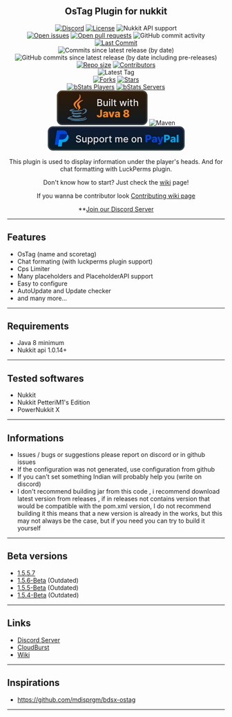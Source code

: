 <div align="center">

## OsTag Plugin for nukkit

[![Discord](https://img.shields.io/discord/1071413512414449666?color=7289da&logo=discord&logoColor=white&style=for-the-badge)](https://discord.gg/k69htTFCVk)
[![License](https://img.shields.io/github/license/OpenPlugins-Minecraft/OsTag?style=for-the-badge)](https://github.com/OpenPlugins-Minecraft/OsTag/blob/main/License)
![Nukkit API support](https://img.shields.io/badge/Nukkit%20API-1.0.14-blueviolet?style=for-the-badge)</br>
[![Open issues](https://img.shields.io/github/issues/OpenPlugins-Minecraft/OsTag?style=for-the-badge)](https://github.com/OpenPlugins-Minecraft/OsTag/issues)
[![Open pull requests](https://img.shields.io/github/issues-pr/OpenPlugins-Minecraft/OsTag?style=for-the-badge)](https://github.com/OpenPlugins-Minecraft/OsTag/pulls)
![GitHub commit activity](https://img.shields.io/github/commit-activity/m/OpenPlugins-Minecraft/OsTag?color=brightgreen&style=for-the-badge)
[![Last Commit](https://img.shields.io/github/last-commit/OpenPlugins-Minecraft/OsTag?style=for-the-badge)](https://github.com/OpenPlugins-Minecraft/OsTag/commits/main)</br>
![Commits since latest release (by date)](https://img.shields.io/github/commits-since/OpenPlugins-Minecraft/OsTag/latest?style=for-the-badge)
![GitHub commits since latest release (by date including pre-releases)](https://img.shields.io/github/commits-since/OpenPlugins-Minecraft/Ostag/latest?include_prereleases&style=for-the-badge) </br>
[![Repo size](https://img.shields.io/github/repo-size/OpenPlugins-Minecraft/OsTag?style=for-the-badge)](https://github.com/OpenPlugins-Minecraft/OsTag)
[![Contributors](https://img.shields.io/github/contributors/OpenPlugins-Minecraft/OsTag?color=blue&style=for-the-badge)](https://github.com/OpenPlugins-Minecraft/OsTag/graphs/contributors) </br>
![Latest Tag](https://img.shields.io/github/v/tag/OpenPlugins-Minecraft/OsTag?label=LATEST%20TAG&style=for-the-badge) </br>
[![Forks](https://img.shields.io/github/forks/OpenPlugins-Minecraft/OsTag?style=for-the-badge)](https://github.com/OpenPlugins-Minecraft/OsTag/network/members)
[![Stars](https://img.shields.io/github/stars/OpenPlugins-Minecraft/OsTag?style=for-the-badge)](https://github.com/OpenPlugins-Minecraft/OsTag/stargazers)   </br>
[![bStats Players](https://img.shields.io/bstats/players/16838?style=for-the-badge)](https://bstats.org/plugin/bukkit/OsTagPNX-Nukkit/16838)
[![bStats Servers](https://img.shields.io/bstats/servers/16838?style=for-the-badge)](https://bstats.org/plugin/bukkit/OsTagPNX-Nukkit/16838)</br>
![JDK8](https://github.com/intergrav/devins-badges/blob/v2/assets/cozy/built-with/java8_vector.svg?raw=true)
![Maven](https://github.com/intergrav/devins-badges/blob/v2/assets/cozy/built-with/maven_vector.svg)</br>
[![PayPal](https://github.com/intergrav/devins-badges/blob/v2/assets/compact/donate/paypal-singular_vector.svg)](https://github.com/OpenPlugins-Minecraft/.github/blob/master/programers/donations.md)

This plugin is used to display information under the player's heads. And for chat formatting with LuckPerms plugin.

Don't know how to start? Just check the [wiki](https://github.com/OpenPlugins-Minecraft/OsTag/blob/main/ConfigWiki.MD) page!

If you wanna be contributor
look [Contributing wiki page](https://github.com/OpenPlugins-Minecraft/OsTag/wiki/Concributing) <br/>

**[Join our Discord Server](https://discord.gg/aXDs6qtDCV)

</div>

----

## Features

* OsTag (name and scoretag)
* Chat formating (with luckperms plugin support)
* Cps Limiter 
* Many placeholders and PlaceholderAPI support
* Easy to configure 
* AutoUpdate and Update checker
* and many more...

----

## Requirements

* Java 8 minimum
* Nukkit api 1.0.14+

----

## Tested softwares

* Nukkit
* Nukkit PetteriM1's Edition
* PowerNukkit X

----

## Informations

* Issues / bugs or suggestions please report on discord or in github issues
* If the configuration was not generated, use configuration from github
* If you can't set something Indian will probably help you (write on discord)
* I don't recommend building jar from this code , i recommend download latest version from releases , if in releases not
  contains version that would be compatible with the pom.xml version, I do not recommend building it this means that a
  new version is already in the works, but this may not always be the case, but if you need you can try to build it
  yourself

----

## Beta versions

* [1.5.5.7](https://github.com/OpenPlugins-Minecraft/OsTag/releases/tag/1.5.7.2-Beta)
* [1.5.6-Beta](https://github.com/OpenPlugins-Minecraft/OsTag/releases/tag/1.5.6.1-Beta) (Outdated)
* [1.5.5-Beta](https://github.com/OpenPlugins-Minecraft/OsTag/releases/tag/1.5.5-Beta) (Outdated)
* [1.5.4-Beta](https://github.com/OpenPlugins-Minecraft/OsTag/releases/tag/1.5.4-Beta) (Outdated)

----

## Links

* [Discord Server](https://discord.gg/aXDs6qtDCV)
* [CloudBurst](https://cloudburstmc.org/resources/ostag.836/)
* [Wiki](https://github.com/OpenPlugins-Minecraft/OsTag/wiki)

----

## Inspirations

* https://github.com/mdisprgm/bdsx-ostag

----


